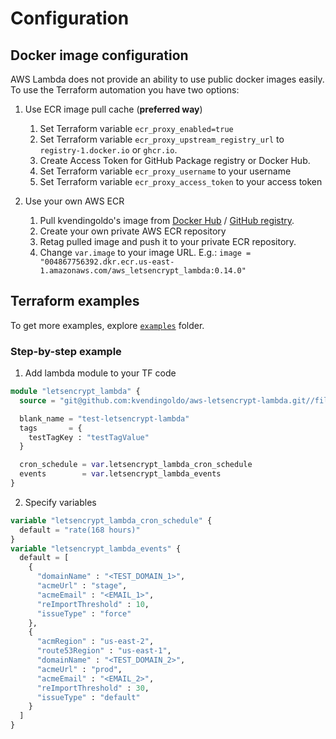 # Configuration

## Docker image configuration

AWS Lambda does not provide an ability to use public docker images easily. To use the Terraform automation you have two options:

1. Use ECR image pull cache (**preferred way**) 
   1. Set Terraform variable `ecr_proxy_enabled=true`
   2. Set Terraform variable `ecr_proxy_upstream_registry_url` to `registry-1.docker.io` or `ghcr.io`.
   3. Create Access Token for GitHub Package registry or Docker Hub.
   4. Set Terraform variable `ecr_proxy_username` to your username
   5. Set Terraform variable `ecr_proxy_access_token` to your access token

2. Use your own AWS ECR
   1. Pull kvendingoldo's image from [Docker Hub](https://hub.docker.com/repository/docker/kvendingoldo/aws-letsencrypt-lambda) / [GitHub registry](https://github.com/kvendingoldo?tab=packages&repo_name=aws-letsencrypt-lambda).
   2. Create your own private AWS ECR repository
   3. Retag pulled image and push it to your private ECR repository. 
   4. Change `var.image` to your image URL. E.g.: `image = "004867756392.dkr.ecr.us-east-1.amazonaws.com/aws_letsencrypt_lambda:0.14.0"`


## Terraform examples

To get more examples, explore [`examples`](https://github.com/kvendingoldo/aws-letsencrypt-lambda/tree/main/files/terraform/module/examples) folder.

### Step-by-step example

1. Add lambda module to your TF code

```terraform
module "letsencrypt_lambda" {
  source = "git@github.com:kvendingoldo/aws-letsencrypt-lambda.git//files/terraform/module?ref=0.14.0"

  blank_name = "test-letsencrypt-lambda"
  tags       = {
    testTagKey : "testTagValue"
  }

  cron_schedule = var.letsencrypt_lambda_cron_schedule
  events        = var.letsencrypt_lambda_events
}
```

2. Specify variables

```terraform
variable "letsencrypt_lambda_cron_schedule" {
  default = "rate(168 hours)"
}
variable "letsencrypt_lambda_events" {
  default = [
    {
      "domainName" : "<TEST_DOMAIN_1>",
      "acmeUrl" : "stage",
      "acmeEmail" : "<EMAIL_1>",
      "reImportThreshold" : 10,
      "issueType" : "force"
    },
    {
      "acmRegion" : "us-east-2",
      "route53Region" : "us-east-1",
      "domainName" : "<TEST_DOMAIN_2>",
      "acmeUrl" : "prod",
      "acmeEmail" : "<EMAIL_2>",
      "reImportThreshold" : 30,
      "issueType" : "default"
    }
  ]
}
```
